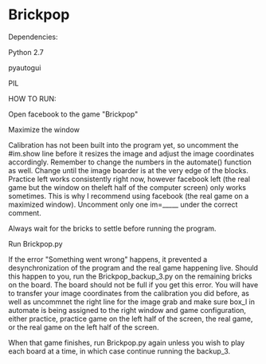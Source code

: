 # Brickpop

Dependencies:

Python 2.7

pyautogui

PIL

HOW TO RUN:

Open facebook to the game "Brickpop"

Maximize the window

Calibration has not been built into the program yet, so uncomment the #im.show line before it resizes the image and adjust the image coordinates accordingly. Remember to change the numbers in the automate() function as well. Change until the image boarder is at the very edge of the blocks. Practice left works consistently right now, however facebook left (the real game but the window on theleft half of the computer screen) only works sometimes. This is why I recommend using facebook (the real game on a maximized window). Uncomment only one im=_____ under the correct comment.

Always wait for the bricks to settle before running the program. 

Run Brickpop.py

If the error "Something went wrong" happens, it prevented a desynchronization of the program and the real game happening live. Should this happen to you, run the Brickpop_backup_3.py on the remaining bricks on the board. The board should not be full if you get this error. You will have to transfer your image coordinates from the calibration you did before, as well as uncommnet the right line for the image grab and make sure box_l in automate is being assigned to the right window and game configuration, either practice, practice game on the left half of the screen, the real game, or the real game on the left half of the screen.

When that game finishes, run Brickpop.py again unless you wish to play each board at a time, in which case continue running the backup_3.




